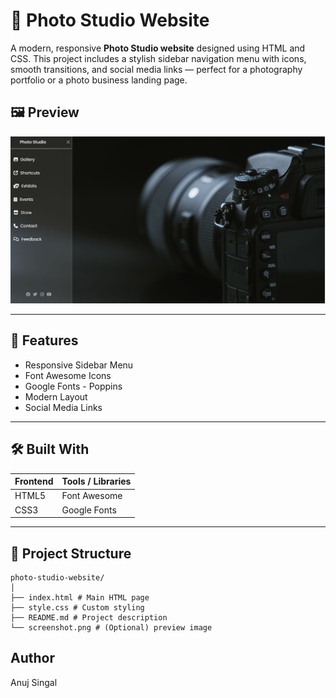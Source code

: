 # 📸 Photo Studio Website

A modern, responsive **Photo Studio website** designed using HTML and CSS. This project includes a stylish sidebar navigation menu with icons, smooth transitions, and social media links — perfect for a photography portfolio or a photo business landing page.

## 🖼️ Preview

![Photo Studio Preview](screenshot.png) 

---


## 🚀 Features

- Responsive Sidebar Menu
- Font Awesome Icons
- Google Fonts - Poppins
- Modern Layout
- Social Media Links

---

## 🛠️ Built With

| Frontend | Tools / Libraries |
|----------|-------------------|
| HTML5    | Font Awesome      |
| CSS3     | Google Fonts      |

---

## 📂 Project Structure
```text
photo-studio-website/
│
├── index.html # Main HTML page
├── style.css # Custom styling
├── README.md # Project description
└── screenshot.png # (Optional) preview image
```
## Author
Anuj Singal

